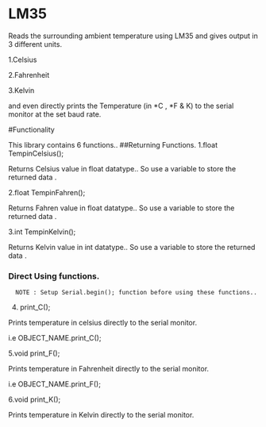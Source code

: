 # LM35
Reads the surrounding ambient temperature using LM35 and gives output in 3 different units.

1.Celsius

2.Fahrenheit

3.Kelvin

and even directly prints the Temperature (in *C , *F & K) to the serial monitor at the set baud rate.

#Functionality

This library contains 6 functions..
##Returning Functions.
 1.float TempinCelsius();
 
  Returns Celsius value in float datatype.. So use a variable to store the returned data .
  
 2.float TempinFahren();
 
  Returns Fahren value in float datatype.. So use a variable to store the returned data .
  
 3.int TempinKelvin();
 
  Returns Kelvin value in int datatype.. So use a variable to store the returned data .  
  
### Direct Using functions.    
      NOTE : Setup Serial.begin(); function before using these functions.. 
      
 4. print_C();  
 
   Prints temperature in celsius directly to the serial monitor.
   
  i.e OBJECT_NAME.print_C();

5.void print_F();

   Prints temperature in Fahrenheit directly to the serial monitor.
   
  i.e OBJECT_NAME.print_F();
  
  6.void print_K();
  
   Prints temperature in Kelvin directly to the serial monitor.
   
 
   


